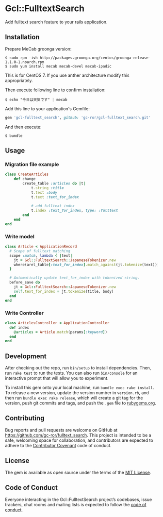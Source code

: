 # Gcl::FulltextSearch

Add fulltext search feature to your rails application.

## Installation

Prepare MeCab groonga version:

    $ sudo rpm -ivh http://packages.groonga.org/centos/groonga-release-1.1.0-1.noarch.rpm
    $ sudo yum install mecab mecab-devel mecab-ipadic
    
This is for CentOS 7.
If you use anther architecture modify this appropriately.

Then execute following line to confirm installation:

    $ echo "今日は天気です" | mecab


Add this line to your application's Gemfile:

```ruby
gem 'gcl-fulltext_search', github: 'gc-ror/gcl-fulltext_search.git'
```

And then execute:

    $ bundle

## Usage

### Migration file example
```ruby
class CreateArticles
    def change
        create_table :articles do |t|
            t.string :title
            t.text :body
            t.text :text_for_index
            
            # add fulltext index
            t.index :text_for_index, type: :fulltext
        end
    end
end
```
### Write model
```ruby
class Article < ApplicationRecord
  # Scope of fulltext matching
  scope :match, lambda { |text|
    jt = Gcl::FulltextSearch::JapaneseTokenizer.new
    where(arel_table[:text_for_index].match_against(jt.tokenize(text)))
  }

  # Automatically update text_for_index with tokenized string.
  before_save do
    jt = Gcl::FulltextSearch::JapaneseTokenizer.new
    self.text_for_index = jt.tokenize(title, body)
  end
end
```

### Write Controller
```ruby
class ArticlesController < ApplicationController
  def index
    @articles = Article.match(params[:keyword])
  end
end
```

## Development

After checking out the repo, run `bin/setup` to install dependencies. Then, run `rake test` to run the tests. You can also run `bin/console` for an interactive prompt that will allow you to experiment.

To install this gem onto your local machine, run `bundle exec rake install`. To release a new version, update the version number in `version.rb`, and then run `bundle exec rake release`, which will create a git tag for the version, push git commits and tags, and push the `.gem` file to [rubygems.org](https://rubygems.org).

## Contributing

Bug reports and pull requests are welcome on GitHub at https://github.com/gc-ror/fulltext_search. This project is intended to be a safe, welcoming space for collaboration, and contributors are expected to adhere to the [Contributor Covenant](http://contributor-covenant.org) code of conduct.

## License

The gem is available as open source under the terms of the [MIT License](https://opensource.org/licenses/MIT).

## Code of Conduct

Everyone interacting in the Gcl::FulltextSearch project’s codebases, issue trackers, chat rooms and mailing lists is expected to follow the [code of conduct](https://github.com/[USERNAME]/gcl-fulltext_search/blob/master/CODE_OF_CONDUCT.md).
